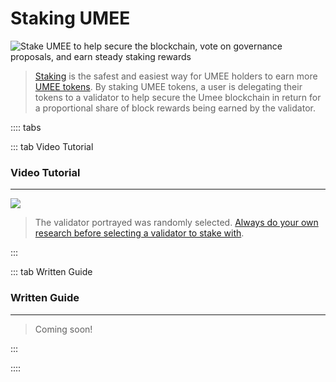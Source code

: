 # Staking UMEE

![Stake UMEE to help secure the blockchain, vote on governance proposals, and earn steady staking rewards](/bg/why-stake.png)

> [Staking](/learn-the-basics/staking-basics/what-is-staking) is the safest and easiest way for UMEE holders to earn more [UMEE tokens](/overview/umee-token). By staking UMEE tokens, a user is delegating their tokens to a validator to help secure the Umee blockchain in return for a proportional share of block rewards being earned by the validator.

:::: tabs

::: tab Video Tutorial

### Video Tutorial

****

![](/bg/stake-umee.gif)

> The validator portrayed was randomly selected. [Always do your own research before selecting a validator to stake with](/users/staking-umee/selecting-validator).

:::

::: tab Written Guide

### Written Guide

****

> Coming soon!

:::

::::